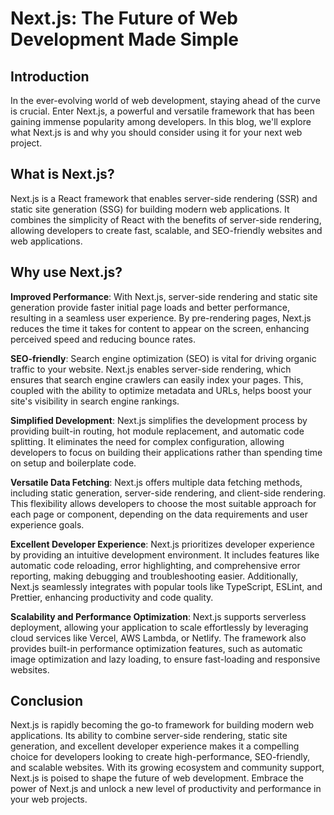 # Next.js: The Future of Web Development Made Simple

## Introduction
In the ever-evolving world of web development, staying ahead of the curve is crucial. Enter Next.js, a powerful and versatile framework that has been gaining immense popularity among developers. In this blog, we'll explore what Next.js is and why you should consider using it for your next web project.

## What is Next.js?
Next.js is a React framework that enables server-side rendering (SSR) and static site generation (SSG) for building modern web applications. It combines the simplicity of React with the benefits of server-side rendering, allowing developers to create fast, scalable, and SEO-friendly websites and web applications.

## Why use Next.js?

**Improved Performance**: With Next.js, server-side rendering and static site generation provide faster initial page loads and better performance, resulting in a seamless user experience. By pre-rendering pages, Next.js reduces the time it takes for content to appear on the screen, enhancing perceived speed and reducing bounce rates.

**SEO-friendly**: Search engine optimization (SEO) is vital for driving organic traffic to your website. Next.js enables server-side rendering, which ensures that search engine crawlers can easily index your pages. This, coupled with the ability to optimize metadata and URLs, helps boost your site's visibility in search engine rankings.

**Simplified Development**: Next.js simplifies the development process by providing built-in routing, hot module replacement, and automatic code splitting. It eliminates the need for complex configuration, allowing developers to focus on building their applications rather than spending time on setup and boilerplate code.

**Versatile Data Fetching**: Next.js offers multiple data fetching methods, including static generation, server-side rendering, and client-side rendering. This flexibility allows developers to choose the most suitable approach for each page or component, depending on the data requirements and user experience goals.

**Excellent Developer Experience**: Next.js prioritizes developer experience by providing an intuitive development environment. It includes features like automatic code reloading, error highlighting, and comprehensive error reporting, making debugging and troubleshooting easier. Additionally, Next.js seamlessly integrates with popular tools like TypeScript, ESLint, and Prettier, enhancing productivity and code quality.

**Scalability and Performance Optimization**: Next.js supports serverless deployment, allowing your application to scale effortlessly by leveraging cloud services like Vercel, AWS Lambda, or Netlify. The framework also provides built-in performance optimization features, such as automatic image optimization and lazy loading, to ensure fast-loading and responsive websites.

## Conclusion
Next.js is rapidly becoming the go-to framework for building modern web applications. Its ability to combine server-side rendering, static site generation, and excellent developer experience makes it a compelling choice for developers looking to create high-performance, SEO-friendly, and scalable websites. With its growing ecosystem and community support, Next.js is poised to shape the future of web development. Embrace the power of Next.js and unlock a new level of productivity and performance in your web projects.
